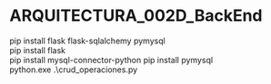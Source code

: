 # ARQUITECTURA_002D_BackEnd

pip install flask flask-sqlalchemy pymysql  
pip install flask      
pip install mysql-connector-python 
pip install pymysql    
python.exe .\crud_operaciones.py   